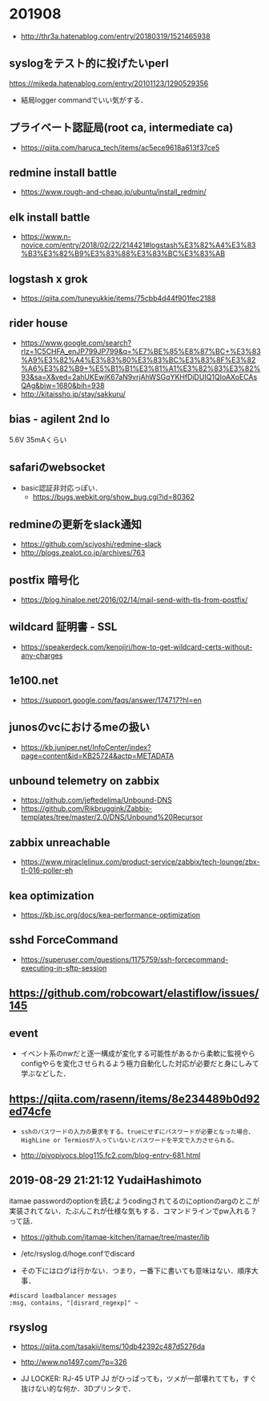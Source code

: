 # 201908

- http://thr3a.hatenablog.com/entry/20180319/1521465938

## syslogをテスト的に投げたいperl
https://mikeda.hatenablog.com/entry/20101123/1290529356
- 結局logger commandでいい気がする．

## プライベート認証局(root ca, intermediate ca)
- https://qiita.com/haruca_tech/items/ac5ece9618a613f37ce5

## redmine install battle
- https://www.rough-and-cheap.jp/ubuntu/install_redmin/

## elk install battle
- https://www.n-novice.com/entry/2018/02/22/214421#logstash%E3%82%A4%E3%83%B3%E3%82%B9%E3%83%88%E3%83%BC%E3%83%AB

## logstash x grok
- https://qiita.com/tuneyukkie/items/75cbb4d44f901fec2188

## rider house
- https://www.google.com/search?rlz=1C5CHFA_enJP799JP799&q=%E7%BE%85%E8%87%BC+%E3%83%A9%E3%82%A4%E3%83%80%E3%83%BC%E3%83%8F%E3%82%A6%E3%82%B9+%E5%B1%B1%E3%81%A1%E3%82%83%E3%82%93&sa=X&ved=2ahUKEwjK67aN9vrjAhWSGqYKHfDjDUIQ1QIoAXoECAsQAg&biw=1680&bih=938
- http://kitaissho.jp/stay/sakkuru/

## bias - agilent 2nd lo
5.6V 35mAくらい

## safariのwebsocket
- basic認証非対応っぽい．
  - https://bugs.webkit.org/show_bug.cgi?id=80362

## redmineの更新をslack通知
- https://github.com/sciyoshi/redmine-slack
- http://blogs.zealot.co.jp/archives/763

## postfix 暗号化
- https://blog.hinaloe.net/2016/02/14/mail-send-with-tls-from-postfix/

## wildcard 証明書 - SSL
- https://speakerdeck.com/kenojiri/how-to-get-wildcard-certs-without-any-charges

## 1e100.net
- https://support.google.com/faqs/answer/174717?hl=en

## junosのvcにおけるmeの扱い
- https://kb.juniper.net/InfoCenter/index?page=content&id=KB25724&actp=METADATA

## unbound telemetry on zabbix
- https://github.com/jeftedelima/Unbound-DNS
- https://github.com/Rikbruggink/Zabbix-templates/tree/master/2.0/DNS/Unbound%20Recursor

## zabbix unreachable
- https://www.miraclelinux.com/product-service/zabbix/tech-lounge/zbx-tl-016-poller-eh

## kea optimization
- https://kb.isc.org/docs/kea-performance-optimization

## sshd ForceCommand
- https://superuser.com/questions/1175759/ssh-forcecommand-executing-in-sftp-session

## https://github.com/robcowart/elastiflow/issues/145

## event
- イベント系のnwだと逐一構成が変化する可能性があるから柔軟に監視やらconfigやらを変化させられるよう極力自動化した対応が必要だと身にしみて学ぶなどした．

## https://qiita.com/rasenn/items/8e234489b0d92ed74cfe
- `sshのパスワードの入力の要求をする。trueにせずにパスワードが必要となった場合、HighLine or Termiosが入っていないとパスワードを平文で入力させられる。`

- http://piyopiyocs.blog115.fc2.com/blog-entry-681.html

## 2019-08-29 21:21:12 YudaiHashimoto
itamae passwordのoptionを読むようcodingされてるのにoptionのargのとこが実装されてない．たぶんこれが仕様な気もする．コマンドラインでpw入れる？って話．
- https://github.com/itamae-kitchen/itamae/tree/master/lib

- /etc/rsyslog.d/hoge.confでdiscard
- その下にはログは行かない．つまり，一番下に書いても意味はない．順序大事．
``` 
#discard loadbalancer messages
:msg, contains, "[disrard_regexp]" ~
```

## rsyslog
- https://qiita.com/tasakii/items/10db42392c487d5276da
- http://www.no1497.com/?p=326

- JJ LOCKER: RJ-45 UTP JJ がひっぱっても，ツメが一部壊れてても，すぐ抜けない的な何か．3Dプリンタで．